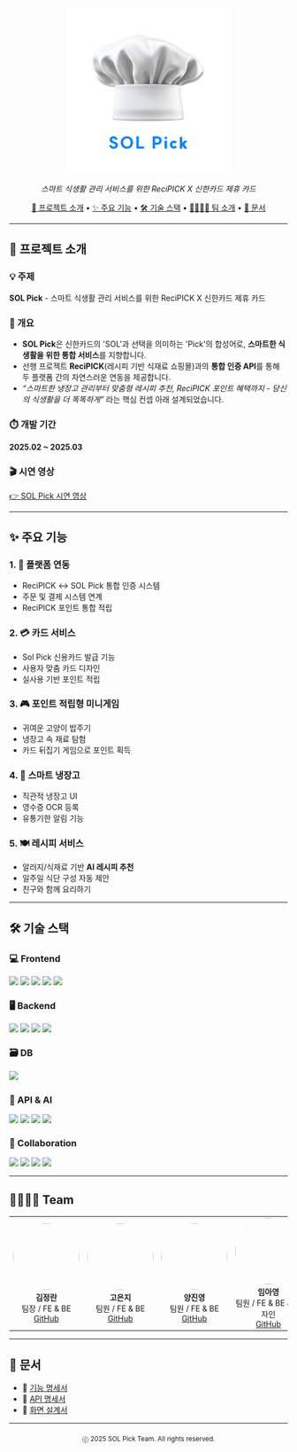 <div align="center">

<img height="300px" alt="SolPick Logo" src="./logo/logo.png">

<i>스마트 식생활 관리 서비스를 위한 ReciPICK X 신한카드 제휴 카드</i>

<p>
  <a href="#프로젝트-소개">📌 프로젝트 소개</a> •
  <a href="#-주요-기능">✨ 주요 기능</a> •
  <a href="#-기술-스택">🛠 기술 스택</a> •
  <a href="#-team">👨‍👩‍👧‍👦 팀 소개</a> •
  <a href="#-문서">📄 문서</a>
</p>

</div>

---

## 📌 프로젝트 소개

### 💡 주제
**SOL Pick** - 스마트 식생활 관리 서비스를 위한 ReciPICK X 신한카드 제휴 카드

### 📝 개요
- **SOL Pick**은 신한카드의 'SOL'과 선택을 의미하는 'Pick'의 합성어로, **스마트한 식생활을 위한 통합 서비스**를 지향합니다.
- 선행 프로젝트 **ReciPICK**(레시피 기반 식재료 쇼핑몰)과의 **통합 인증 API**를 통해 두 플랫폼 간의 자연스러운 연동을 제공합니다.
- _“스마트한 냉장고 관리부터 맞춤형 레시피 추천, ReciPICK 포인트 혜택까지 - 당신의 식생활을 더 똑똑하게”_ 라는 핵심 컨셉 아래 설계되었습니다.

### ⏱️ 개발 기간
**2025.02 ~ 2025.03**

### 🎬 시연 영상
[👉 SOL Pick 시연 영상]()

---

## ✨ 주요 기능

### 1. 🔗 플랫폼 연동
- ReciPICK ↔ SOL Pick 통합 인증 시스템
- 주문 및 결제 시스템 연계
- ReciPICK 포인트 통합 적립

### 2. 💳 카드 서비스
- Sol Pick 신용카드 발급 기능
- 사용자 맞춤 카드 디자인
- 실사용 기반 포인트 적립

### 3. 🎮 포인트 적립형 미니게임
- 귀여운 고양이 밥주기
- 냉장고 속 재료 탐험
- 카드 뒤집기 게임으로 포인트 획득

### 4. 🧊 스마트 냉장고
- 직관적 냉장고 UI
- 영수증 OCR 등록
- 유통기한 알림 기능

### 5. 🍽 레시피 서비스
- 알러지/식재료 기반 **AI 레시피 추천**
- 일주일 식단 구성 자동 제안
- 친구와 함께 요리하기

---

## 🛠 기술 스택

### 💻 Frontend
<p>
  <img src="https://img.shields.io/badge/React-19.0.0-61DAFB?style=for-the-badge&logo=react&logoColor=black"/>
  <img src="https://img.shields.io/badge/JavaScript-F7DF1E?style=for-the-badge&logo=javascript&logoColor=black"/>
  <img src="https://img.shields.io/badge/Axios-671DDF?style=for-the-badge&logo=axios&logoColor=white"/>
  <img src="https://img.shields.io/badge/GSAP-88CE02?style=for-the-badge&logo=greensock&logoColor=white"/>
  <img src="https://img.shields.io/badge/Framer_Motion-0055FF?style=for-the-badge&logo=framer&logoColor=white"/>
</p>

### 🖥 Backend
<p>
  <img src="https://img.shields.io/badge/Spring_Boot-6DB33F?style=for-the-badge&logo=springboot&logoColor=white"/>
  <img src="https://img.shields.io/badge/JPA-59666C?style=for-the-badge&logo=hibernate&logoColor=white"/>
  <img src="https://img.shields.io/badge/Spring_Security-6DB33F?style=for-the-badge&logo=springsecurity&logoColor=white"/>
  <img src="https://img.shields.io/badge/JWT-000000?style=for-the-badge&logo=jsonwebtokens&logoColor=white"/>
</p>

### 🗃 DB
<p>
  <img src="https://img.shields.io/badge/MariaDB-003545?style=for-the-badge&logo=mariadb&logoColor=white"/>
</p>

### 📡 API & AI
<p>
  <img src="https://img.shields.io/badge/ReciPICK_API-FF5A5F?style=for-the-badge&logo=api&logoColor=white"/>
  <img src="https://img.shields.io/badge/Web_Speech_API-4285F4?style=for-the-badge&logo=google&logoColor=white"/>
  <img src="https://img.shields.io/badge/Google_Cloud_Vision-4285F4?style=for-the-badge&logo=googlecloud&logoColor=white"/>
  <img src="https://img.shields.io/badge/OpenAI-412991?style=for-the-badge&logo=openai&logoColor=white"/>
</p>

### 🤝 Collaboration
<p>
  <img src="https://img.shields.io/badge/GitHub-181717?style=for-the-badge&logo=github&logoColor=white"/>
  <img src="https://img.shields.io/badge/Discord-5865F2?style=for-the-badge&logo=discord&logoColor=white"/>
  <img src="https://img.shields.io/badge/Notion-000000?style=for-the-badge&logo=notion&logoColor=white"/>
  <img src="https://img.shields.io/badge/Figma-F24E1E?style=for-the-badge&logo=figma&logoColor=white"/>
</p>

---

## 👨‍👩‍👧‍👦 Team

<div align="center">
  <table>
    <tr>
      <td align="center">
        <img src="https://github.com/jrkim-kr.png" width="120px" height="120px" style="border-radius: 50%"/><br/>
        <b>김정란</b><br/>
        팀장 / FE & BE<br/>
        <a href="https://github.com/jrkim-kr">GitHub</a>
      </td>
      <td align="center">
        <img src="https://github.com/eko147.png" width="120px" height="120px" style="border-radius: 50%"/><br/>
        <b>고은지</b><br/>
        팀원 / FE & BE<br/>
        <a href="https://github.com/eko147">GitHub</a>
      </td>
      <td align="center">
        <img src="https://github.com/jinyoung1221.png" width="120px" height="120px" style="border-radius: 50%"/><br/>
        <b>양진영</b><br/>
        팀원 / FE & BE<br/>
        <a href="https://github.com/jinyoung1221">GitHub</a>
      </td>
      <td align="center">
        <img src="https://github.com/ayeooong.png" width="120px" height="120px" style="border-radius: 50%"/><br/>
        <b>임아영</b><br/>
        팀원 / FE & BE & 디자인 <br/>
        <a href="https://github.com/ayeooong">GitHub</a>
      </td>
    </tr>
  </table>
</div>

---

## 📄 문서

- 📘 [기능 명세서](https://chloekim99.notion.site/19b341dc2a9380a0ad69d45318d00af5?v=19b341dc2a93812babc0000cb8f89373)
- 📗 [API 명세서](https://chloekim99.notion.site/19e341dc2a9380dab3dbfbef4ca1dc06?v=19e341dc2a9381b3b442000c7402b403&pvs=4)
- 📙 [화면 설계서](https://www.figma.com/design/03hW9tGPp8Rp1ga9zHQSdZ/SOL-Pick---%ED%99%94%EB%A9%B4%EC%84%A4%EA%B3%84%EC%84%9C?node-id=0-1&t=4wjCDYybHG1PS7Pa-1)

---

<div align="center">
  <sub>ⓒ 2025 SOL Pick Team. All rights reserved.</sub>
</div>
